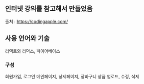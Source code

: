 ## 인터넷 강의를 참고해서 만들었음
출처 : https://codingapple.com/

## 사용 언어와 기술
리액트와 리덕스, 파이어베이스

### 구성
회원가입, 로그인
메인페이지, 상세페이지, 장바구니
상품 업로드, 수정, 삭제
